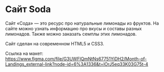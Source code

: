 # Cайт Soda

Cайт «Сода» — это ресурс про натуральные лимонады из фруктов. На сайте можно узнать информацию про вкусы и составы разных лимонадов. Также можно заказать семплы этих лимонадов.

Сайт сделан на современном HTML5 и CSS3.

Ссылка на макет:
https://www.figma.com/file/G3UWFlQmNtNs67751YiDH2/Month-of-Landings_external-link?node-id=6%3A1336&t=lOrJ5eq33K03G75t-4

